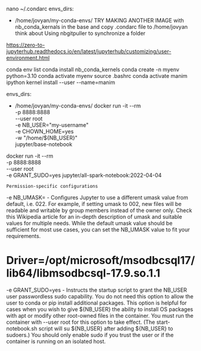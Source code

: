 nano ~/.condarc
envs_dirs:
  - /home/jovyan/my-conda-envs/
TRY MAKING ANOTHER IMAGE with nb_conda_kernals in the base
and copy .condarc file to /home/jovyan 
think about Using nbgitpuller to synchronize a folder

https://zero-to-jupyterhub.readthedocs.io/en/latest/jupyterhub/customizing/user-environment.html


conda env list
conda install nb_conda_kernels
conda create -n myenv python=3.10
conda activate myenv
source .bashrc
conda activate manim
ipython kernel install --user --name=manim



envs_dirs:
  - /home/jovyan/my-conda-envs/
docker run -it --rm \
    -p 8888:8888 \
    --user root \
    -e NB_USER="my-username" \
    -e CHOWN_HOME=yes \
    -w "/home/${NB_USER}" \
    jupyter/base-notebook

docker run -it --rm \
-p 8888:8888 \
--user root \
-e GRANT_SUDO=yes
jupyter/all-spark-notebook:2022-04-04

    Permission-specific configurations
-e NB_UMASK=<umask> - Configures Jupyter to use a different umask value from default, i.e. 022. For example, if setting umask to 002, new files will be readable and writable by group members instead of the owner only. Check this Wikipedia article for an in-depth description of umask and suitable values for multiple needs. While the default umask value should be sufficient for most use cases, you can set the NB_UMASK value to fit your requirements.

# Driver=/opt/microsoft/msodbcsql17/lib64/libmsodbcsql-17.9.so.1.1

-e GRANT_SUDO=yes - Instructs the startup script to grant the NB_USER user passwordless sudo capability. 
You do not need this option to allow the user to conda or pip install additional packages. 
This option is helpful for cases when you wish to give ${NB_USER} the ability to install OS packages with apt 
or modify other root-owned files in the container. You must run the container with --user root for this option to take effect. 
(The start-notebook.sh script will su ${NB_USER} after adding ${NB_USER} to sudoers.) 
You should only enable sudo if you trust the user or if the container is running on an isolated host.